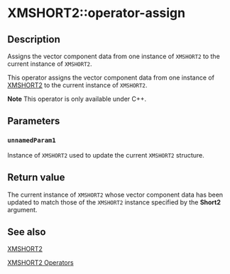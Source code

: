 # XMSHORT2::operator-assign

## Description

Assigns the vector component data from one instance of `XMSHORT2` to the current instance of `XMSHORT2`.

This operator assigns the vector component data from one instance of [XMSHORT2](https://learn.microsoft.com/windows/win32/api/directxpackedvector/ns-directxpackedvector-xmshort2) to the current instance of `XMSHORT2`.

**Note** This operator is only available under C++.

## Parameters

### `unnamedParam1`

Instance of `XMSHORT2` used to update the current `XMSHORT2` structure.

## Return value

The current instance of `XMSHORT2` whose vector component data has been updated to match those of the `XMSHORT2` instance specified by the **Short2** argument.

## See also

[XMSHORT2](https://learn.microsoft.com/windows/win32/api/directxpackedvector/ns-directxpackedvector-xmshort2)

[XMSHORT2 Operators](https://msdn.microsoft.com/7e9cad7b-03c2-45ec-8fe9-110f4197cae1)